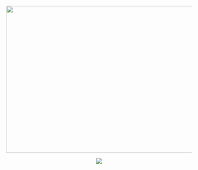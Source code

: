 <p align="center">
  <img width="1950" height="400" src="https://telegra.ph/file/b29d6d5815609f000d95e.jpg">
</p>
<p align="center">
   <img 
    src="https://readme-typing-svg.herokuapp.com?font=chrome&color=%23F766F3&size=25&height=65&lines=Welcome+To+Github+Xcaa+Bot;Create+By+FxSx"
   />
 </a>
</p>

